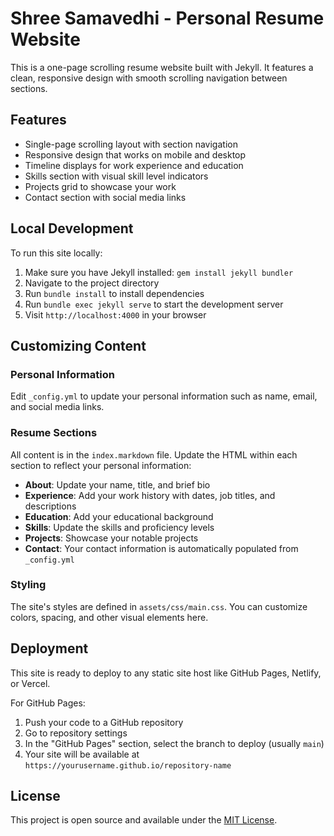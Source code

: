 # Shree Samavedhi - Personal Resume Website

This is a one-page scrolling resume website built with Jekyll. It features a clean, responsive design with smooth scrolling navigation between sections.

## Features

- Single-page scrolling layout with section navigation
- Responsive design that works on mobile and desktop
- Timeline displays for work experience and education
- Skills section with visual skill level indicators
- Projects grid to showcase your work
- Contact section with social media links

## Local Development

To run this site locally:

1. Make sure you have Jekyll installed: `gem install jekyll bundler`
2. Navigate to the project directory
3. Run `bundle install` to install dependencies
4. Run `bundle exec jekyll serve` to start the development server
5. Visit `http://localhost:4000` in your browser

## Customizing Content

### Personal Information

Edit `_config.yml` to update your personal information such as name, email, and social media links.

### Resume Sections

All content is in the `index.markdown` file. Update the HTML within each section to reflect your personal information:

- **About**: Update your name, title, and brief bio
- **Experience**: Add your work history with dates, job titles, and descriptions
- **Education**: Add your educational background
- **Skills**: Update the skills and proficiency levels
- **Projects**: Showcase your notable projects
- **Contact**: Your contact information is automatically populated from `_config.yml`

### Styling

The site's styles are defined in `assets/css/main.css`. You can customize colors, spacing, and other visual elements here.

## Deployment

This site is ready to deploy to any static site host like GitHub Pages, Netlify, or Vercel.

For GitHub Pages:
1. Push your code to a GitHub repository
2. Go to repository settings
3. In the "GitHub Pages" section, select the branch to deploy (usually `main`)
4. Your site will be available at `https://yourusername.github.io/repository-name`

## License

This project is open source and available under the [MIT License](LICENSE).
